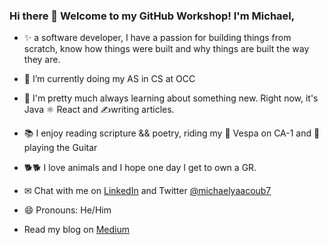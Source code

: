### Hi there 👋 Welcome to my GitHub Workshop! I'm Michael,

<!--
**michaelyaacoub/michaelyaacoub** is a ✨ _special_ ✨ repository because its `README.md` (this file) appears on your GitHub profile.

Here are some ideas to get you started:
💾 I'm pretty much always learning about something new. Right now, it's React, and Java.
- 🔭 I’m currently working on ...
- 🌱 I’m currently taking CS50
- 👯 I’m looking to collaborate on ...
- 💾 I'm pretty much always learning about something. Right now, it's React, and Python.
- 📫 How to reach me: ...
✉ Chat with me on LinkedIn, /michaelyaacoub7
- 😄 Pronouns: He/Him
- ⚡ Fun fact: ...
-->

- ✨ a software developer, I have a passion for building things from scratch, 
     know how things were built and why things are built the way they are.

- 🌱 I’m currently doing my AS in CS at OCC

- 💾 I'm pretty much always learning about something new. Right now, it's Java ⚛️ React and ✍writing articles.

- 📚 I enjoy reading scripture && poetry, riding my 🛵 Vespa on CA-1 and 🎸 playing the Guitar

- 🐕🐕 I love animals and I hope one day I get to own a GR.

- ✉ Chat with me on [LinkedIn](https://www.linkedin.com/in/michaelyaacoub7/) and Twitter [@michaelyaacoub7](https://twitter.com/michaelyaacoub7)

- 😄 Pronouns: He/Him

- Read my blog on [Medium](https://medium.com/@michael.yaacoub7)
